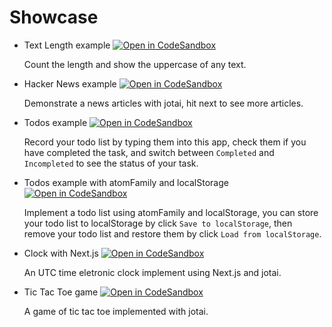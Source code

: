 # Showcase

- Text Length example [![Open in CodeSandbox](https://img.shields.io/badge/Open%20in-CodeSandbox-blue?style=flat-square&logo=codesandbox)](https://githubbox.com/pmndrs/jotai/tree/master/examples/text_length)

  Count the length and show the uppercase of any text.

- Hacker News example [![Open in CodeSandbox](https://img.shields.io/badge/Open%20in-CodeSandbox-blue?style=flat-square&logo=codesandbox)](https://githubbox.com/pmndrs/jotai/tree/master/examples/hacker_news)

  Demonstrate a news articles with jotai, hit next to see more articles.

- Todos example [![Open in CodeSandbox](https://img.shields.io/badge/Open%20in-CodeSandbox-blue?style=flat-square&logo=codesandbox)](https://githubbox.com/pmndrs/jotai/tree/master/examples/todos)

  Record your todo list by typing them into this app, check them if you have completed the task, and switch between `Completed` and `Incompleted` to see the status of your task.

- Todos example with atomFamily and localStorage [![Open in CodeSandbox](https://img.shields.io/badge/Open%20in-CodeSandbox-blue?style=flat-square&logo=codesandbox)](https://githubbox.com/pmndrs/jotai/tree/master/examples/todos_with_atomFamily)

  Implement a todo list using atomFamily and localStorage, you can store your todo list to localStorage by click `Save to localStorage`, then remove your todo list and restore them by click `Load from localStorage`.

- Clock with Next.js [![Open in CodeSandbox](https://img.shields.io/badge/Open%20in-CodeSandbox-blue?style=flat-square&logo=codesandbox)](https://codesandbox.io/s/nextjs-with-jotai-5ylrj)

  An UTC time eletronic clock implement using Next.js and jotai.

- Tic Tac Toe game [![Open in CodeSandbox](https://img.shields.io/badge/Open%20in-CodeSandbox-blue?style=flat-square&logo=codesandbox)](https://codesandbox.io/s/jotai-tic-tac-6cg3h)

  A game of tic tac toe implemented with jotai.
